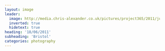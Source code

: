 ```yaml
---
layout: image
leader:
  image: http://media.chris-alexander.co.uk/pictures/project365/2011/jun/18/180611.jpg
  inverted: true
  hidetext: true
heading: '18/06/2011'
subheading: 'Bristol'
categories: photography
---
```

